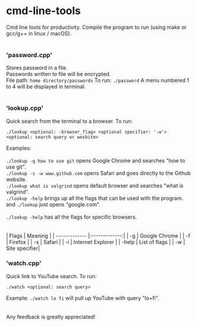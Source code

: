 # cmd-line-tools
Cmd line tools for productivity.
Compile the program to run (using make or gcc/g++ in linux / macOS).<br/><br/>
### 'password.cpp'
Stores password in a file.\
Passwords written to file will be encrypted.\
File path: `home directory/passwords`
To run: `./password`
A menu numbered 1 to 4 will be displayed in terminal.<br/><br/>
### 'lookup.cpp'
Quick search from the terminal to a browser.
To run:
```
./lookup <optional: -browser_flag> <optional specifier: '-w'> <optional: search query or wesbite>
```
Examples:<br/><br/>
`./lookup -g how to use git` opens Google Chrome and searches "how to use git".\
`./lookup -s -w www.github.com` opens Safari and goes directly to the Github website.\
`./lookup what is valgrind` opens default browser and searches "what is valgrind".\
`./lookup -help` brings up all the flags that can be used with the program.\
and `./lookup` just opens "google.com".<br/>
<br/>`./lookup -help` has all the flags for specific browsers.<br/><br/><br/>
| Flags         | Meaning       |
| ------------- |:-------------:|
| -g            | Google Chrome |
| -f            | Firefox       |
| -s            | Safari        |
| -i            | Internet Explorer |
| -help         | List of flags |
| -w            | Site specifier|

### 'watch.cpp'
Quick link to YouTube search.
To run:
```
./watch <optional: search query>
```
Example: `./watch lo fi` will pull up YouTube with query "lo+fi".<br/><br/><br/>
Any feedback is greatly appreciated!
